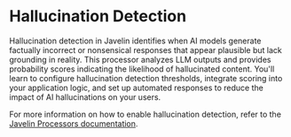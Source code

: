 # Hallucination Detection

Hallucination detection in Javelin identifies when AI models generate factually incorrect or nonsensical responses that appear plausible but lack grounding in reality. This processor analyzes LLM outputs and provides probability scores indicating the likelihood of hallucinated content. You'll learn to configure hallucination detection thresholds, integrate scoring into your application logic, and set up automated responses to reduce the impact of AI hallucinations on your users. 

For more information on how to enable hallucination detection, refer to the [Javelin Processors documentation](./overview.md).
